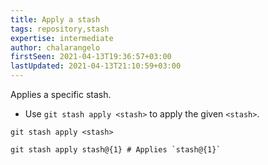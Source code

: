 ```yaml
---
title: Apply a stash
tags: repository,stash
expertise: intermediate
author: chalarangelo
firstSeen: 2021-04-13T19:36:57+03:00
lastUpdated: 2021-04-13T21:10:59+03:00
---
```


Applies a specific stash.

- Use `git stash apply <stash>` to apply the given `<stash>`.

```shell
git stash apply <stash>
```

```shell
git stash apply stash@{1} # Applies `stash@{1}`
```
